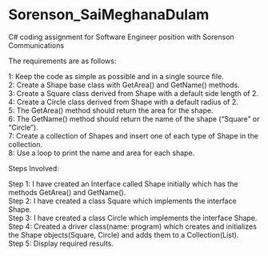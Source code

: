 # Sorenson_SaiMeghanaDulam

C# coding assignment for Software Engineer position with Sorenson Communications

The requirements are as follows:

1: Keep the code as simple as possible and in a single source file.  
2: Create a Shape base class with GetArea() and GetName() methods.  
3: Create a Square class derived from Shape with a default side length of 2.  
4: Create a Circle class derived from Shape with a default radius of 2.  
5: The GetArea() method should return the area for the shape.  
6: The GetName() method should return the name of the shape (“Square” or “Circle”).  
7: Create a collection of Shapes and insert one of each type of Shape in the collection.  
8: Use a loop to print the name and area for each shape.  

Steps Involved:  

Step 1: I have created an Interface called Shape initially which has the methods GetArea() and GetName().  
Step 2: I have created a class Square which implements the interface Shape.  
Step 3: I have created a class Circle which implements the interface Shape.  
Step 4: Created a driver class(name: program) which creates and initializes the Shape objects(Square, Circle) and adds them to a Collection(List).  
Step 5: Display required results.  
